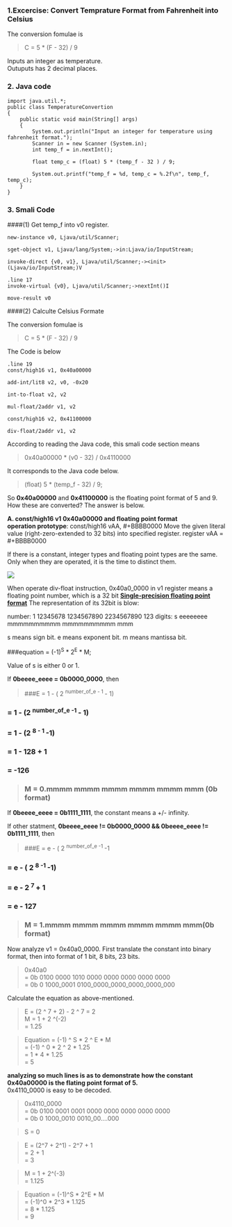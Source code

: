 ### 1.Excercise: Convert Temprature Format from Fahrenheit into Celsius

The conversion fomulae is 
> C = 5 * (F - 32) / 9

Inputs an integer as temperature.  
Outuputs has 2 decimal places.

### 2. Java code

	import java.util.*;
	public class TemperatureConvertion 
	{
		public static void main(String[] args)
		{
			System.out.println("Input an integer for temperature using fahrenheit format.");
			Scanner in = new Scanner (System.in);
			int temp_f = in.nextInt();

			float temp_c = (float) 5 * (temp_f - 32 ) / 9;

			System.out.printf("temp_f = %d, temp_c = %.2f\n", temp_f, temp_c);
		}
	}

### 3. Smali Code
####(1) Get temp_f into v0 register.

    new-instance v0, Ljava/util/Scanner;

    sget-object v1, Ljava/lang/System;->in:Ljava/io/InputStream;

    invoke-direct {v0, v1}, Ljava/util/Scanner;-><init>(Ljava/io/InputStream;)V

    .line 17
    invoke-virtual {v0}, Ljava/util/Scanner;->nextInt()I

    move-result v0

####(2) Calculte Celsius Formate

The conversion fomulae is 
> C = 5 * (F - 32) / 9

The Code is below

    .line 19
    const/high16 v1, 0x40a00000 

    add-int/lit8 v2, v0, -0x20

    int-to-float v2, v2

    mul-float/2addr v1, v2

    const/high16 v2, 0x41100000 

    div-float/2addr v1, v2

According to reading the Java code, this smali code section means 
> 0x40a00000 * (v0 - 32) / 0x4110000

It corresponds to the Java code below.

>(float) 5 * (temp_f - 32) / 9;

So **0x40a00000** and **0x41100000** is the floating point format of 5 and 9.   
How these are converted? The answer is below.


**A. const/high16 v1 0x40a00000 and floating point format**  
**operation prototype**: const/high16 vAA, #+BBBB0000
Move the given literal value (right-zero-extended to 32 bits) into specified register.
register vAA = #+BBBB0000

If there is a constant, integer types and floating point types are the same.  Only when they are operated, it is the time to distinct them. 

![](file:///media/code/github/reverse/java2smali/Document/sources/s3-2-floating%20point%20format-1.gif)  

When operate div-float instruction, 0x40a0_0000 in v1 register means a floating point number, which is a 32 bit [**Single-precision floating point format**](http://en.wikipedia.org/wiki/Single-precision_floating-point_format)
The representation of its 32bit is blow:

number:	1 12345678 1234567890 2234567890 123
digits:	s eeeeeeee mmmmmmmmmm mmmmmmmmmm mmm

s means sign bit.
e means exponent bit.
m means mantissa bit.

###equation = (-1)<sup>S</sup> \* 2<sup>E</sup> \* M;


Value of s is either 0 or 1.

If **0beeee_eeee = 0b0000_0000**, then
> ###E = 1 - ( 2 <sup> number_of_e - 1 </sup> - 1) 
###	= 1 - (2 <sup> number_of_e -1 </sup> - 1)  
###	= 1 - (2 <sup> 8 - 1 </sup> -1)  
###	= 1 - 128 + 1  
###	= -126  

>### M = 0.mmmm mmmm mmmm mmmm mmmm mmm (0b format)  

If **0beeee_eeee = 0b1111_1111**, the constant means a +/- infinity.

If other statment, **0beeee_eeee != 0b0000_0000 && 0beeee_eeee != 0b1111_1111**, then 
> ###E = e - ( 2 <sup> number_of_e -1 </sup> -1
###	= e - ( 2 <sup> 8 -1 </sup> -1)  
###	= e - 2 <sup> 7 </sup> + 1  
###	= e - 127
   
>### M = 1.mmmm mmmm mmmm mmmm mmmm mmm(0b format)  

Now analyze v1 = 0x40a0_0000. First translate the constant into binary format, then into format of 1 bit, 8 bits, 23 bits.

> 0x40a0   
 = 0b 0100 0000 1010 0000   0000 0000 0000 0000  
 = 0b 0   1000_0001   0100_0000_0000_0000_0000_000

Calculate the equation as above-mentioned.

> E = (2 ^ 7 + 2)  - 2 ^ 7 
	= 2    
> M = 1 + 2 ^(-2)  
>	= 1.25  

> Equation 	= (-1) ^ S \* 2 ^ E \* M  
>			= (-1) ^ 0 \* 2 ^ 2 \* 1.25  
>			= 1 \* 4 \* 1.25  
>			= 5

**analyzing so much lines is as to demonstrate how the constant 0x40a00000 is the flating point format of 5.**   
0x4110_0000 is easy to be decoded.

> 0x4110_0000  
 = 0b 0100 0001 0001 0000 0000 0000 0000 0000  
 = 0b 0 1000_0010 0010_00....000

> S = 0 

> E = (2^7 + 2^1) - 2^7 + 1  
    = 2 + 1  
    = 3  

> M = 1 + 2^(-3)  
    = 1.125  

> Equation 	= (-1)^S \* 2^E \* M  
 			= (-1)^0 \* 2^3 \* 1.125  
			= 8 * 1.125  
			= 9

